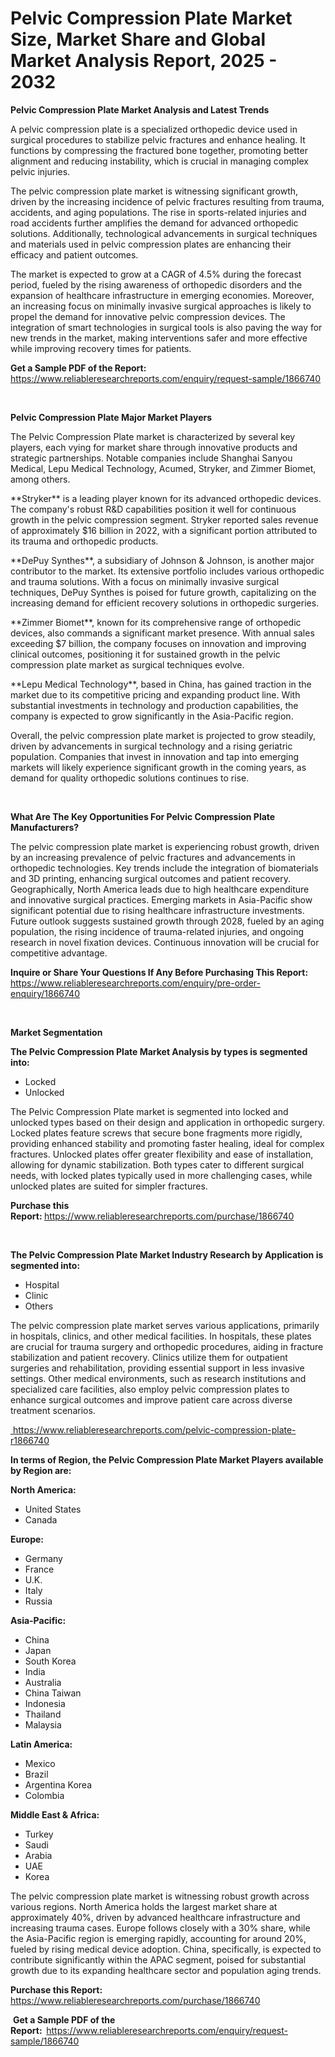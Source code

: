 <p><h1>Pelvic Compression Plate Market Size, Market Share and Global Market Analysis Report, 2025 - 2032</h1></p><p><strong>Pelvic Compression Plate Market Analysis and Latest Trends</strong></p>
<p><p>A pelvic compression plate is a specialized orthopedic device used in surgical procedures to stabilize pelvic fractures and enhance healing. It functions by compressing the fractured bone together, promoting better alignment and reducing instability, which is crucial in managing complex pelvic injuries.</p><p>The pelvic compression plate market is witnessing significant growth, driven by the increasing incidence of pelvic fractures resulting from trauma, accidents, and aging populations. The rise in sports-related injuries and road accidents further amplifies the demand for advanced orthopedic solutions. Additionally, technological advancements in surgical techniques and materials used in pelvic compression plates are enhancing their efficacy and patient outcomes.</p><p>The market is expected to grow at a CAGR of 4.5% during the forecast period, fueled by the rising awareness of orthopedic disorders and the expansion of healthcare infrastructure in emerging economies. Moreover, an increasing focus on minimally invasive surgical approaches is likely to propel the demand for innovative pelvic compression devices. The integration of smart technologies in surgical tools is also paving the way for new trends in the market, making interventions safer and more effective while improving recovery times for patients.</p></p>
<p><strong>Get a Sample PDF of the Report:&nbsp;</strong> <a href="https://www.reliableresearchreports.com/enquiry/request-sample/1866740?utm_campaign=8&utm_medium=2&utm_source=Github&utm_content=ia&utm_term=14042025&utm_id=pelvic-compression-plate">https://www.reliableresearchreports.com/enquiry/request-sample/1866740</a></p>
<p>&nbsp;</p>
<p><strong>Pelvic Compression Plate Major Market Players</strong></p>
<p><p>The Pelvic Compression Plate market is characterized by several key players, each vying for market share through innovative products and strategic partnerships. Notable companies include Shanghai Sanyou Medical, Lepu Medical Technology, Acumed, Stryker, and Zimmer Biomet, among others.</p><p>**Stryker** is a leading player known for its advanced orthopedic devices. The company's robust R&D capabilities position it well for continuous growth in the pelvic compression segment. Stryker reported sales revenue of approximately $16 billion in 2022, with a significant portion attributed to its trauma and orthopedic products.</p><p>**DePuy Synthes**, a subsidiary of Johnson & Johnson, is another major contributor to the market. Its extensive portfolio includes various orthopedic and trauma solutions. With a focus on minimally invasive surgical techniques, DePuy Synthes is poised for future growth, capitalizing on the increasing demand for efficient recovery solutions in orthopedic surgeries.</p><p>**Zimmer Biomet**, known for its comprehensive range of orthopedic devices, also commands a significant market presence. With annual sales exceeding $7 billion, the company focuses on innovation and improving clinical outcomes, positioning it for sustained growth in the pelvic compression plate market as surgical techniques evolve.</p><p>**Lepu Medical Technology**, based in China, has gained traction in the market due to its competitive pricing and expanding product line. With substantial investments in technology and production capabilities, the company is expected to grow significantly in the Asia-Pacific region.</p><p>Overall, the pelvic compression plate market is projected to grow steadily, driven by advancements in surgical technology and a rising geriatric population. Companies that invest in innovation and tap into emerging markets will likely experience significant growth in the coming years, as demand for quality orthopedic solutions continues to rise.</p></p>
<p>&nbsp;</p>
<p><strong>What Are The Key Opportunities For Pelvic Compression Plate Manufacturers?</strong></p>
<p><p>The pelvic compression plate market is experiencing robust growth, driven by an increasing prevalence of pelvic fractures and advancements in orthopedic technologies. Key trends include the integration of biomaterials and 3D printing, enhancing surgical outcomes and patient recovery. Geographically, North America leads due to high healthcare expenditure and innovative surgical practices. Emerging markets in Asia-Pacific show significant potential due to rising healthcare infrastructure investments. Future outlook suggests sustained growth through 2028, fueled by an aging population, the rising incidence of trauma-related injuries, and ongoing research in novel fixation devices. Continuous innovation will be crucial for competitive advantage.</p></p>
<p><strong>Inquire or Share Your Questions If Any Before Purchasing This Report:</strong> <a href="https://www.reliableresearchreports.com/enquiry/pre-order-enquiry/1866740?utm_campaign=8&utm_medium=2&utm_source=Github&utm_content=ia&utm_term=14042025&utm_id=pelvic-compression-plate">https://www.reliableresearchreports.com/enquiry/pre-order-enquiry/1866740</a></p>
<p>&nbsp;</p>
<p><strong>Market Segmentation</strong></p>
<p><strong>The Pelvic Compression Plate Market Analysis by types is segmented into:</strong></p>
<p><ul><li>Locked</li><li>Unlocked</li></ul></p>
<p><p>The Pelvic Compression Plate market is segmented into locked and unlocked types based on their design and application in orthopedic surgery. Locked plates feature screws that secure bone fragments more rigidly, providing enhanced stability and promoting faster healing, ideal for complex fractures. Unlocked plates offer greater flexibility and ease of installation, allowing for dynamic stabilization. Both types cater to different surgical needs, with locked plates typically used in more challenging cases, while unlocked plates are suited for simpler fractures.</p></p>
<p><strong>Purchase this Report:&nbsp;</strong><a href="https://www.reliableresearchreports.com/purchase/1866740?utm_campaign=8&utm_medium=2&utm_source=Github&utm_content=ia&utm_term=14042025&utm_id=pelvic-compression-plate">https://www.reliableresearchreports.com/purchase/1866740</a></p>
<p>&nbsp;</p>
<p><strong>The Pelvic Compression Plate Market Industry Research by Application is segmented into:</strong></p>
<p><ul><li>Hospital</li><li>Clinic</li><li>Others</li></ul></p>
<p><p>The pelvic compression plate market serves various applications, primarily in hospitals, clinics, and other medical facilities. In hospitals, these plates are crucial for trauma surgery and orthopedic procedures, aiding in fracture stabilization and patient recovery. Clinics utilize them for outpatient surgeries and rehabilitation, providing essential support in less invasive settings. Other medical environments, such as research institutions and specialized care facilities, also employ pelvic compression plates to enhance surgical outcomes and improve patient care across diverse treatment scenarios.</p></p>
<p><a href="https://www.reliableresearchreports.com/pelvic-compression-plate-r1866740?utm_campaign=8&utm_medium=2&utm_source=Github&utm_content=ia&utm_term=14042025&utm_id=pelvic-compression-plate">&nbsp;https://www.reliableresearchreports.com/pelvic-compression-plate-r1866740</a></p>
<p><strong>In terms of Region, the Pelvic Compression Plate Market Players available by Region are:</strong></p>
<p>
    <p> <strong> North America: </strong>
        <ul>
            <li>United States</li>
            <li>Canada</li>
        </ul>
        </p> 
    <p> <strong> Europe: </strong>
        <ul>
            <li>Germany</li>
            <li>France</li>
            <li>U.K.</li>
            <li>Italy</li>
            <li>Russia</li>
        </ul>
        </p> 
    <p> <strong> Asia-Pacific: </strong>
        <ul>
            <li>China</li>
            <li>Japan</li>
            <li>South Korea</li>
            <li>India</li>
            <li>Australia</li>
            <li>China Taiwan</li>
            <li>Indonesia</li>
            <li>Thailand</li>
            <li>Malaysia</li>
        </ul>
        </p> 
    <p> <strong> Latin America: </strong>
        <ul>
            <li>Mexico</li>
            <li>Brazil</li>
            <li>Argentina Korea</li>
            <li>Colombia</li>
        </ul>
        </p> 
    <p> <strong> Middle East & Africa: </strong>
        <ul>
            <li>Turkey</li>
            <li>Saudi</li>
            <li>Arabia</li>
            <li>UAE</li>
            <li>Korea</li>
        </ul>
    </p>
    </p>
<p><p>The pelvic compression plate market is witnessing robust growth across various regions. North America holds the largest market share at approximately 40%, driven by advanced healthcare infrastructure and increasing trauma cases. Europe follows closely with a 30% share, while the Asia-Pacific region is emerging rapidly, accounting for around 20%, fueled by rising medical device adoption. China, specifically, is expected to contribute significantly within the APAC segment, poised for substantial growth due to its expanding healthcare sector and population aging trends.</p></p>
<p><strong>Purchase this Report: </strong><a href="https://www.reliableresearchreports.com/purchase/1866740?utm_campaign=8&utm_medium=2&utm_source=Github&utm_content=ia&utm_term=14042025&utm_id=pelvic-compression-plate">https://www.reliableresearchreports.com/purchase/1866740</a></p>
<p>&nbsp;<strong>Get a Sample PDF of the Report:&nbsp;&nbsp;</strong><a href="https://www.reliableresearchreports.com/enquiry/request-sample/1866740?utm_campaign=8&utm_medium=2&utm_source=Github&utm_content=ia&utm_term=14042025&utm_id=pelvic-compression-plate">https://www.reliableresearchreports.com/enquiry/request-sample/1866740</a></p>
<p><strong></strong></p>
<p><p></p><p></p><p></p></p>